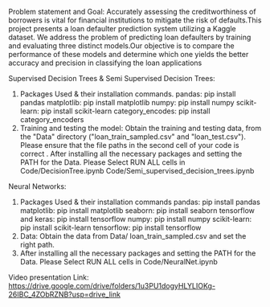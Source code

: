 Problem statement and Goal:
Accurately assessing the creditworthiness of borrowers is vital for financial institutions to mitigate the risk of defaults.This project presents a loan defaulter prediction system utilizing a Kaggle dataset. We address the problem of predicting loan defaulters by training and evaluating three distinct models.Our objective is to compare the performance of these models and determine which one yields the better accuracy and precision in classifying the loan applications



Supervised Decision Trees & Semi Supervised Decision Trees:

1. Packages Used & their installation commands.
       pandas: pip install pandas
       matplotlib: pip install matplotlib
       numpy: pip install numpy
       scikit-learn: pip install scikit-learn
       category_encodes: pip install category_encoders
2. Training and testing the model:
     Obtain the training and testing data, from the "Data" directory ("loan_train_sampled.csv" and "loan_test.csv").
     Please ensure that the file paths in the second cell of your code is correct .
     After installing all the necessary packages and setting the PATH for the Data. Please Select RUN ALL cells in
         Code/DecisionTree.ipynb
         Code/Semi_supervised_decision_trees.ipynb


Neural Networks:
1. Packages Used & their installation commands
   pandas: pip install pandas
   matplotlib: pip install matplotlib
   seaborn: pip install seaborn
   tensorflow and keras: pip install tensorflow
   numpy: pip install numpy
   scikit-learn: pip install scikit-learn
   tensorflow: pip install tensorflow
2. Data: Obtain the data from Data/ loan_train_sampled.csv and set the right path.
3. After installing all the necessary packages and setting the PATH for the Data. Please Select RUN ALL cells in Code/NeuralNet.ipynb

Video presentation Link: https://drive.google.com/drive/folders/1u3PU1dogyHLYLIOKg-26IBC_4ZObRZNB?usp=drive_link
